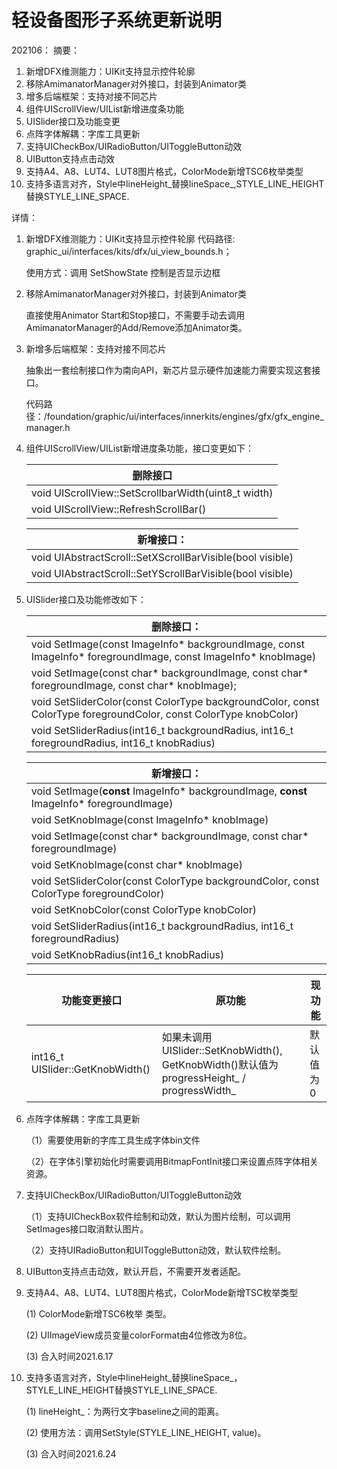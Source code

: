 # 轻设备图形子系统更新说明

202106：
摘要：
1. 新增DFX维测能力：UIKit支持显示控件轮廓
2. 移除AmimanatorManager对外接口，封装到Animator类
3. 增多后端框架：支持对接不同芯片
4. 组件UIScrollView/UIList新增进度条功能
5. UISlider接口及功能变更
6. 点阵字体解耦：字库工具更新
7. 支持UICheckBox/UIRadioButton/UIToggleButton动效
8. UIButton支持点击动效
9. 支持A4、A8、LUT4、LUT8图片格式，ColorMode新增TSC6枚举类型
10. 支持多语言对齐，Style中lineHeight_替换lineSpace_,STYLE_LINE_HEIGHT替换STYLE_LINE_SPACE.

详情：
1. 新增DFX维测能力：UIKit支持显示控件轮廓
    代码路径: graphic_ui/interfaces/kits/dfx/ui_view_bounds.h；
    
    使用方式：调用 SetShowState 控制是否显示边框

2. 移除AmimanatorManager对外接口，封装到Animator类

   直接使用Animator Start和Stop接口，不需要手动去调用AmimanatorManager的Add/Remove添加Animator类。
   
3. 新增多后端框架：支持对接不同芯片

   抽象出一套绘制接口作为南向API，新芯片显示硬件加速能力需要实现这套接口。

   代码路径：/foundation/graphic/ui/interfaces/innerkits/engines/gfx/gfx_engine_manager.h

4. 组件UIScrollView/UIList新增进度条功能，接口变更如下：

    | 删除接口                                            |
    | --------------------------------------------------- |
    | void UIScrollView::SetScrollbarWidth(uint8_t width) |
    | void UIScrollView::RefreshScrollBar()               |

    | 新增接口：                                                |
    | --------------------------------------------------------- |
    | void UIAbstractScroll::SetXScrollBarVisible(bool visible) |
    | void UIAbstractScroll::SetYScrollBarVisible(bool visible) |

5. UISlider接口及功能修改如下：

    | 删除接口：                                                   |
    | ------------------------------------------------------------ |
    | void SetImage(const ImageInfo* backgroundImage, const ImageInfo* foregroundImage, const ImageInfo* knobImage) |
    | void SetImage(const char* backgroundImage, const char* foregroundImage, const char* knobImage); |
    | void SetSliderColor(const ColorType backgroundColor, const ColorType foregroundColor, const ColorType knobColor) |
    | void SetSliderRadius(int16_t backgroundRadius, int16_t foregroundRadius, int16_t knobRadius) |

    | 新增接口：                                                   |
    | ------------------------------------------------------------ |
    | void SetImage(**const** ImageInfo* backgroundImage, **const** ImageInfo* foregroundImage) |
    | void SetKnobImage(const ImageInfo* knobImage)                |
    | void SetImage(const char* backgroundImage, const char* foregroundImage) |
    | void SetKnobImage(const char* knobImage)                     |
    | void SetSliderColor(const ColorType backgroundColor, const ColorType foregroundColor) |
    | void SetKnobColor(const ColorType knobColor)                 |
    | void SetSliderRadius(int16_t backgroundRadius, int16_t foregroundRadius) |
    | void SetKnobRadius(int16_t knobRadius)                       |

    | 功能变更接口                     | 原功能                                                       | 现功能    |
    | -------------------------------- | ------------------------------------------------------------ | --------- |
    | int16_t UISlider::GetKnobWidth() | 如果未调用UISlider::SetKnobWidth(), GetKnobWidth()默认值为progressHeight_ / progressWidth_ | 默认值为0 |

6. 点阵字体解耦：字库工具更新

   （1）需要使用新的字库工具生成字体bin文件

   （2）在字体引擎初始化时需要调用BitmapFontInit接口来设置点阵字体相关资源。

7. 支持UICheckBox/UIRadioButton/UIToggleButton动效

   （1）支持UICheckBox软件绘制和动效，默认为图片绘制，可以调用SetImages接口取消默认图片。

   （2）支持UIRadioButton和UIToggleButton动效，默认软件绘制。

8. UIButton支持点击动效，默认开启，不需要开发者适配。

9. 支持A4、A8、LUT4、LUT8图片格式，ColorMode新增TSC枚举类型

    (1) ColorMode新增TSC6枚举 类型。

    (2) UIImageView成员变量colorFormat由4位修改为8位。

    (3) 合入时间2021.6.17

10. 支持多语言对齐，Style中lineHeight_替换lineSpace_，STYLE_LINE_HEIGHT替换STYLE_LINE_SPACE.

    (1) lineHeight_：为两行文字baseline之间的距离。

    (2) 使用方法：调用SetStyle(STYLE_LINE_HEIGHT, value)。

    (3) 合入时间2021.6.24